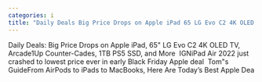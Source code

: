 ```yaml
---
categories: i
title: "Daily Deals Big Price Drops on Apple iPad 65 LG Evo C2 4K OLED TV Arcade1Up CounterCades 1TB PS5 SSD and More  IGN"
---
```

Daily Deals: Big Price Drops on Apple iPad, 65" LG Evo C2 4K OLED TV, Arcade1Up Counter-Cades, 1TB PS5 SSD, and More&nbsp;&nbsp;IGNiPad Air 2022 just crashed to lowest price ever in early Black Friday Apple deal&nbsp;&nbsp;Tom"s GuideFrom AirPods to iPads to MacBooks, Here Are Today’s Best Apple Dea